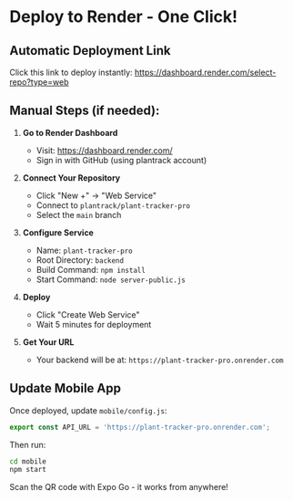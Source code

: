 # Deploy to Render - One Click!

## Automatic Deployment Link

Click this link to deploy instantly:
https://dashboard.render.com/select-repo?type=web

## Manual Steps (if needed):

1. **Go to Render Dashboard**
   - Visit: https://dashboard.render.com/
   - Sign in with GitHub (using plantrack account)

2. **Connect Your Repository**
   - Click "New +" → "Web Service"
   - Connect to `plantrack/plant-tracker-pro`
   - Select the `main` branch

3. **Configure Service**
   - Name: `plant-tracker-pro`
   - Root Directory: `backend`
   - Build Command: `npm install`
   - Start Command: `node server-public.js`

4. **Deploy**
   - Click "Create Web Service"
   - Wait 5 minutes for deployment

5. **Get Your URL**
   - Your backend will be at: `https://plant-tracker-pro.onrender.com`

## Update Mobile App

Once deployed, update `mobile/config.js`:
```javascript
export const API_URL = 'https://plant-tracker-pro.onrender.com';
```

Then run:
```bash
cd mobile
npm start
```

Scan the QR code with Expo Go - it works from anywhere!